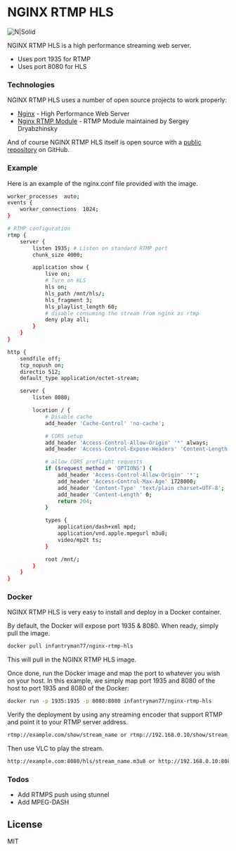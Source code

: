 # NGINX RTMP HLS

![N|Solid](https://lh3.googleusercontent.com/a-/AOh14GiG6wakatEtel6HqEGa-ajIqQ-o1W5vBKM_d6Wb5A=s88-c-k-c0x00ffffff-no-rj-mo)


NGINX RTMP HLS is a high performance streaming web server. 

  - Uses port 1935 for RTMP
  - Uses port 8080 for HLS

### Technologies

NGINX RTMP HLS uses a number of open source projects to work properly:

* [Nginx](https://www.nginx.com/) - High Performance Web Server
* [Nginx RTMP Module](https://github.com/sergey-dryabzhinsky/nginx-rtmp-module) - RTMP Module maintained by Sergey Dryabzhinsky

And of course NGINX RTMP HLS itself is open source with a [public repository](https://github.com/infantryman77/nginx-rtmp-hls/) on GitHub.

### Example

Here is an example of the nginx.conf file provided with the image.

```sh
worker_processes  auto;
events {
    worker_connections  1024;
}

# RTMP configuration
rtmp {
    server {
        listen 1935; # Listen on standard RTMP port
        chunk_size 4000;

        application show {
            live on;
            # Turn on HLS
            hls on;
            hls_path /mnt/hls/;
            hls_fragment 3;
            hls_playlist_length 60;
            # disable consuming the stream from nginx as rtmp
            deny play all;
        }
    }
}

http {
    sendfile off;
    tcp_nopush on;
    directio 512;
    default_type application/octet-stream;

    server {
        listen 8080;

        location / {
            # Disable cache
            add_header 'Cache-Control' 'no-cache';

            # CORS setup
            add_header 'Access-Control-Allow-Origin' '*' always;
            add_header 'Access-Control-Expose-Headers' 'Content-Length';

            # allow CORS preflight requests
            if ($request_method = 'OPTIONS') {
                add_header 'Access-Control-Allow-Origin' '*';
                add_header 'Access-Control-Max-Age' 1728000;
                add_header 'Content-Type' 'text/plain charset=UTF-8';
                add_header 'Content-Length' 0;
                return 204;
            }

            types {
                application/dash+xml mpd;
                application/vnd.apple.mpegurl m3u8;
                video/mp2t ts;
            }

            root /mnt/;
        }
    }
}
```

### Docker
NGINX RTMP HLS is very easy to install and deploy in a Docker container.

By default, the Docker will expose port 1935 & 8080. When ready, simply pull the image.

```sh
docker pull infantryman77/nginx-rtmp-hls
```
This will pull in the NGINX RTMP HLS image.

Once done, run the Docker image and map the port to whatever you wish on your host. In this example, we simply map port 1935 and 8080 of the host to port 1935 and 8080 of the Docker:

```sh
docker run -p 1935:1935 -p 8080:8080 infantryman77/nginx-rtmp-hls
```

Verify the deployment by using any streaming encoder that support RTMP and point it to your RTMP server address.

```sh
rtmp://example.com/show/stream_name or rtmp://192.168.0.10/show/stream_name
```
Then use VLC to play the stream.

```sh
http://example.com:8080/hls/stream_name.m3u8 or http://192.168.0.10:8080/hls/stream_name.m3u8
```


### Todos

 - Add RTMPS push using stunnel
 - Add MPEG-DASH

License
----

MIT
